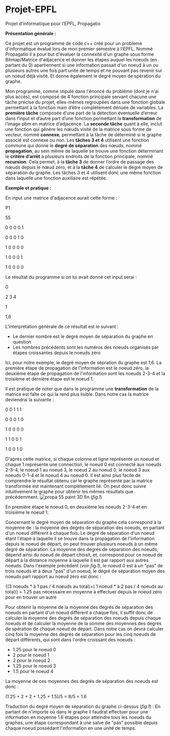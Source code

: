 # Projet-EPFL
Projet d'informatique pour l'EPFL, Propagatio

**Présentation générale :**

Ce projet est un programme de code c++ créé pour un problème d'informatique évalué lors de mon premier semestre à l'EPFL. Nommé Propagatio il a pour but d'évaluer la connexité d'un graphe sous forme Bitmap/Matrice d'adjacence et donner les étapes auquel les noeuds (en partant du 0) apartiennent si une information passait d'un noeud à un ou plusieurs autres une fois part unité de temps et ne pouvant pas revenir sur un noeud déjà visité. Et donne également le degré moyen de spération du graphe.

Mon programme, comme stipulé dans l'énoncé du problème (dont je n'ai plus accès), est composé de 4 fonction principale servant chacune une tâche précise du projet, elles-mêmes regroupées dans une fonction globale permettant à la fonction main d’être complétement dénuée de variables. La **première tâche** composée d’une part de la détection éventuelle d’erreur dans l’input et d’autre part d’une fonction permettant la **transformation** de l’image pbm en matrice d’adjacence. La **seconde tâche** quant à elle, inclut une fonction qui génère les nœuds visité de la matrice sous forme de vecteur, nommé **connexe**, permettant à la tâche de déterminé si le graphe associé est connexe ou non. Les **tâches 3 et 4** utilisent une fonction commune qui donne le **degré de séparation** des nœuds, nommé **propagation**, au sein même de laquelle se trouve une fonction déterminant le **critère d’arrêt** à plusieurs endroits de la fonction principale, nommé **recursion**. Cela permet, à la **tâche 3** de donner l’ordre de passage des nœuds depuis le nœud zéro, et à la **tâche 4** de calculer le degré moyen de séparation du graphe. Les tâches 3 et 4 utilisent donc une même fonction dans laquelle une fonction auxiliaire est répétée.

**Exemple et pratique :**

En input une matrice d'adjacence aurait cette forme :

P1

55

0 0 0 0 1 

0 0 0 1 0

1 0 0 0 0 

1 0 0 0 1

1 0 0 0 0


Le résultat du programme si on lui avait donné cet input serai : 

0

2 3 4

1

1,6


L'interprétation générale de ce résultat est le suivant :
- Le dernier nombre est le degré moyen de séparation du graphe en question
- Les nombres précédents sont les numéros des noeuds organisés par étapes croissantes depuis le noeuds zéro

Ici, pour notre exemple, le degré moyen de sépration du graphe est 1,6. La première étape de propagation de l'information est le noeud zéro, la deuxième étape de propagation de l'information sont les noeuds 2-3-4 et la troisième et dernière étape est le noeud 1.

Il est pratique de noter que dans le programme une **transformation** de la matrice est faîte ce qui la rend plus lisible. Dans notre cas la matrice deviendrai la suivante :

0 0 1 1 1 

0 0 0 1 0

1 0 0 0 0

1 1 0 0 1

1 0 0 1 0

D'après cette matrice, si chaque colonne et ligne représente un noeud et chaque 1 représente une connection, le noeud 0 est connecté aux noeuds 2-3-4, le noeud 1 au noeud 3, le noeud 2 au noeud 0, le noeud 3 aux noeuds 0-1-4 et le noeud 4 au noeud 0. Il est ainsi plus facile de comprendre le résultat obtenu car le graphe représenté par la matrice transformée est maintenant complétement lié. On peut donc suivre intuitivement le graphe pour obtenir les mêmes résultats que précédemment.
![propa 55 paint 3D fin](https://user-images.githubusercontent.com/111185446/189665104-f7857b2b-e19c-44d0-b6e7-ba1e6702c0c7.png)
(*fig.1*)

En première étape le noeud 0, en deuxième les noeuds 2-3-4 et en troisième le noeud 1.

Concernant le degré moyen de séparation du graphe cela correspond à la moyenne de : la moyenne des degrés de séparation des noeuds, en partant d'un noeud différent à chaque fois. Le degré de séparation d'un noeud étant l'étape à laquelle il se trouve dans la propagation de l'information depuis le noeud de départ, on peut trouver plusieurs noeuds à un même degré de séparation. La moyenne des degrés de séparation des noeuds, dépend ainsi du noeud de départ choisit, et, correspond pour ce noeud de départ à la distance moyenne à laquelle il est par rapport aux autres noeuds. Dans l'exemple précédent (voir *fig.1*), le noeud 0 est à un "pas" de trois noeuds et à deux "pas" d'un noeud, le dégré de séparation moyen des noeuds part rapport au noeud zéro est donc : 

{(3 noeuds * à 1 pas / 4 noeuds au total)+( 1 noeud * à 2 pas / 4 noeuds au total)} = 1.25 pas nécessaire en moyenne à effectuer depuis le noeud zéro pour en trouver                                                                                         un autre

Pour obtenir la moyenne de la moyenne des degrés de séparation des noeuds en partant d'un noeud différent à chaque fois, il suffit donc de calculer la moyenne des degrés de séparation des noeuds depuis chaque noeuds et de calculer la moyenne de la somme des moyennes des degrés de spération de chaque noeud de départ. Dans notre cas on devra calculer cinq fois la moyenne des degrés de séparation pour les cinq noeuds de départ différents, qui sont dans l'ordre croissant des noeuds :

 - 1.25 pour le noeud 0
 - 2 pour le noeud 1
 - 2 pour le noeud 2
 - 1.25 pour le noeud 3
 - 1.5 pour le noeud 4

La moyenne de ces moyennes des degrés de séparation des noeuds est donc :

(1.25 + 2 + 2 + 1.25 + 1.5)/5 = 8/5 = 1.6

Traduction du degré moyen de séparation du graphe ci-dessus (*fig.1*) : En partant de n'importe où dans le graphe il faudrat effectuer pour une information en moyenne 1.6 étapes pour atteindre tous les noeuds du graphes, une étape correspondant à une salve de "pas" possible depuis chaque noeud possédant l'information en une unité de temps. 
